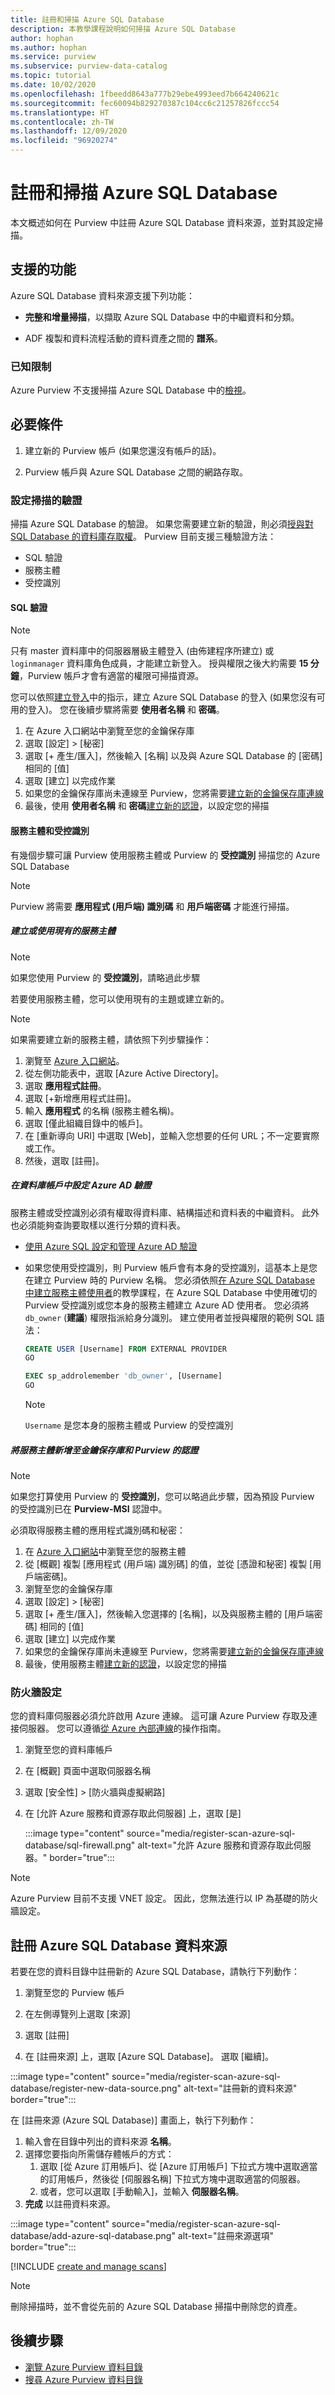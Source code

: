 ```yaml
---
title: 註冊和掃描 Azure SQL Database
description: 本教學課程說明如何掃描 Azure SQL Database
author: hophan
ms.author: hophan
ms.service: purview
ms.subservice: purview-data-catalog
ms.topic: tutorial
ms.date: 10/02/2020
ms.openlocfilehash: 1fbeedd8643a777b29ebe4993eed7b664240621c
ms.sourcegitcommit: fec60094b829270387c104cc6c21257826fccc54
ms.translationtype: HT
ms.contentlocale: zh-TW
ms.lasthandoff: 12/09/2020
ms.locfileid: "96920274"
---
```

# <a name="register-and-scan-an-azure-sql-database"></a>註冊和掃描 Azure SQL Database

本文概述如何在 Purview 中註冊 Azure SQL Database 資料來源，並對其設定掃描。

## <a name="supported-capabilities"></a>支援的功能

Azure SQL Database 資料來源支援下列功能：

- **完整和增量掃描**，以擷取 Azure SQL Database 中的中繼資料和分類。

- ADF 複製和資料流程活動的資料資產之間的 **譜系**。

### <a name="known-limitations"></a>已知限制

Azure Purview 不支援掃描 Azure SQL Database 中的[檢視](https://docs.microsoft.com/sql/relational-databases/views/views?view=sql-server-ver15)。 

## <a name="prerequisites"></a>必要條件

1. 建立新的 Purview 帳戶 (如果您還沒有帳戶的話)。

1. Purview 帳戶與 Azure SQL Database 之間的網路存取。


### <a name="set-up-authentication-for-a-scan"></a>設定掃描的驗證

掃描 Azure SQL Database 的驗證。 如果您需要建立新的驗證，則必須[授與對 SQL Database 的資料庫存取權](https://docs.microsoft.com/azure/azure-sql/database/logins-create-manage)。 Purview 目前支援三種驗證方法：

- SQL 驗證
- 服務主體
- 受控識別

#### <a name="sql-authentication"></a>SQL 驗證

> [!Note]
> 只有 master 資料庫中的伺服器層級主體登入 (由佈建程序所建立) 或 `loginmanager` 資料庫角色成員，才能建立新登入。 授與權限之後大約需要 **15 分鐘**，Purview 帳戶才會有適當的權限可掃描資源。

您可以依照[建立登入](https://docs.microsoft.com/sql/t-sql/statements/create-login-transact-sql?view=azuresqldb-current&preserve-view=true#examples-1)中的指示，建立 Azure SQL Database 的登入 (如果您沒有可用的登入)。 您在後續步驟將需要 **使用者名稱** 和 **密碼**。

1. 在 Azure 入口網站中瀏覽至您的金鑰保存庫
1. 選取 [設定] > [秘密]
1. 選取 [+ 產生/匯入]，然後輸入 [名稱] 以及與 Azure SQL Database 的 [密碼] 相同的 [值]
1. 選取 [建立] 以完成作業
1. 如果您的金鑰保存庫尚未連線至 Purview，您將需要[建立新的金鑰保存庫連線](manage-credentials.md#create-azure-key-vaults-connections-in-your-azure-purview-account)
1. 最後，使用 **使用者名稱** 和 **密碼**[建立新的認證](manage-credentials.md#create-a-new-credential)，以設定您的掃描

#### <a name="service-principal-and-managed-identity"></a>服務主體和受控識別

有幾個步驟可讓 Purview 使用服務主體或 Purview 的 **受控識別** 掃描您的 Azure SQL Database

   > [!Note]
   > Purview 將需要 **應用程式 (用戶端) 識別碼** 和 **用戶端密碼** 才能進行掃描。

##### <a name="create-or-use-an-existing-service-principal"></a>建立或使用現有的服務主體

> [!Note]
> 如果您使用 Purview 的 **受控識別**，請略過此步驟

若要使用服務主體，您可以使用現有的主題或建立新的。 

> [!Note]
> 如果需要建立新的服務主體，請依照下列步驟操作：
> 1. 瀏覽至 [Azure 入口網站](https://portal.azure.com)。
> 1. 從左側功能表中，選取 [Azure Active Directory]。
> 1. 選取 **應用程式註冊**。
> 1. 選取 [+新增應用程式註冊]。
> 1. 輸入 **應用程式** 的名稱 (服務主體名稱)。
> 1. 選取 [僅此組織目錄中的帳戶]。
> 1. 在 [重新導向 URI] 中選取 [Web]，並輸入您想要的任何 URL；不一定要實際或工作。
> 1. 然後，選取 [註冊]。

##### <a name="configure-azure-ad-authentication-in-the-database-account"></a>在資料庫帳戶中設定 Azure AD 驗證

服務主體或受控識別必須有權取得資料庫、結構描述和資料表的中繼資料。 此外也必須能夠查詢要取樣以進行分類的資料表。

- [使用 Azure SQL 設定和管理 Azure AD 驗證](https://docs.microsoft.com/azure/azure-sql/database/authentication-aad-configure)
- 如果您使用受控識別，則 Purview 帳戶會有本身的受控識別，這基本上是您在建立 Purview 時的 Purview 名稱。 您必須依照[在 Azure SQL Database 中建立服務主體使用者](https://docs.microsoft.com/azure/azure-sql/database/authentication-aad-service-principal-tutorial#create-the-service-principal-user-in-azure-sql-database)的教學課程，在 Azure SQL Database 中使用確切的 Purview 受控識別或您本身的服務主體建立 Azure AD 使用者。 您必須將 `db_owner` (**建議**) 權限指派給身分識別。 建立使用者並授與權限的範例 SQL 語法：

    ```sql
    CREATE USER [Username] FROM EXTERNAL PROVIDER
    GO
    
    EXEC sp_addrolemember 'db_owner', [Username]
    GO
    ```

    > [!Note]
    > `Username` 是您本身的服務主體或 Purview 的受控識別
    
##### <a name="add-service-principal-to-key-vault-and-purviews-credential"></a>將服務主體新增至金鑰保存庫和 Purview 的認證

> [!Note]
> 如果您打算使用 Purview 的 **受控識別**，您可以略過此步驟，因為預設 Purview 的受控識別已在 **Purview-MSI** 認證中。

必須取得服務主體的應用程式識別碼和秘密：

1. 在 [Azure 入口網站](https://portal.azure.com)中瀏覽至您的服務主體
1. 從 [概觀] 複製 [應用程式 (用戶端) 識別碼] 的值，並從 [憑證和秘密] 複製 [用戶端密碼]。
1. 瀏覽至您的金鑰保存庫
1. 選取 [設定] > [秘密]
1. 選取 [+ 產生/匯入]，然後輸入您選擇的 [名稱]，以及與服務主體的 [用戶端密碼] 相同的 [值]
1. 選取 [建立] 以完成作業
1. 如果您的金鑰保存庫尚未連線至 Purview，您將需要[建立新的金鑰保存庫連線](manage-credentials.md#create-azure-key-vaults-connections-in-your-azure-purview-account)
1. 最後，使用服務主體[建立新的認證](manage-credentials.md#create-a-new-credential)，以設定您的掃描

### <a name="firewall-settings"></a>防火牆設定

您的資料庫伺服器必須允許啟用 Azure 連線。 這可讓 Azure Purview 存取及連接伺服器。 您可以遵循[從 Azure 內部連線](../azure-sql/database/firewall-configure.md#connections-from-inside-azure)的操作指南。

1. 瀏覽至您的資料庫帳戶
1. 在 [概觀] 頁面中選取伺服器名稱
1. 選取 [安全性] > [防火牆與虛擬網路]
1. 在 [允許 Azure 服務和資源存取此伺服器] 上，選取 [是]

    :::image type="content" source="media/register-scan-azure-sql-database/sql-firewall.png" alt-text="允許 Azure 服務和資源存取此伺服器。" border="true":::
    
> [!Note]
> Azure Purview 目前不支援 VNET 設定。 因此，您無法進行以 IP 為基礎的防火牆設定。

## <a name="register-an-azure-sql-database-data-source"></a>註冊 Azure SQL Database 資料來源

若要在您的資料目錄中註冊新的 Azure SQL Database，請執行下列動作：

1. 瀏覽至您的 Purview 帳戶

1. 在左側導覽列上選取 [來源]

1. 選取 [註冊]

1. 在 [註冊來源] 上，選取 [Azure SQL Database]。 選取 [繼續]。

:::image type="content" source="media/register-scan-azure-sql-database/register-new-data-source.png" alt-text="註冊新的資料來源" border="true":::

在 [註冊來源 (Azure SQL Database)] 畫面上，執行下列動作：

1. 輸入會在目錄中列出的資料來源 **名稱**。
1. 選擇您要指向所需儲存體帳戶的方式：
   1. 選取 [從 Azure 訂用帳戶]、從 [Azure 訂用帳戶] 下拉式方塊中選取適當的訂用帳戶，然後從 [伺服器名稱] 下拉式方塊中選取適當的伺服器。
   1. 或者，您可以選取 [手動輸入]，並輸入 **伺服器名稱**。
1. **完成** 以註冊資料來源。

:::image type="content" source="media/register-scan-azure-sql-database/add-azure-sql-database.png" alt-text="註冊來源選項" border="true":::

[!INCLUDE [create and manage scans](includes/manage-scans.md)]

> [!NOTE]
> 刪除掃描時，並不會從先前的 Azure SQL Database 掃描中刪除您的資產。

## <a name="next-steps"></a>後續步驟

- [瀏覽 Azure Purview 資料目錄](how-to-browse-catalog.md)
- [搜尋 Azure Purview 資料目錄](how-to-search-catalog.md)
